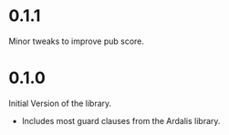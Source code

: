 # 0.1.1

Minor tweaks to improve pub score.

# 0.1.0

Initial Version of the library.

- Includes most guard clauses from the Ardalis library.